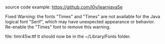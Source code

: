 source code example: https://github.com/l0y/learnjava5e

Fixed Warning: the fonts "Times" and "Times" are not available for the Java logical font "Serif", which may have unexpected appearance or behavior. Re-enable the "Times" font to remove this warning.

file: timr45w.ttf
It should now be in the ~/Library/Fonts folder.